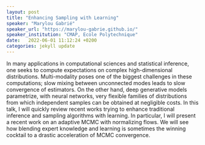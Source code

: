 ```yaml
---
layout: post
title: "Enhancing Sampling with Learning"
speaker: "Marylou Gabrié"
speaker_url: "https://marylou-gabrie.github.io/"
speaker_institution: "CMAP, Ecole Polytechnique"
date:   2022-06-01 11:12:24 +0200
categories: jekyll update
---
```


In many applications in computational sciences and statistical
inference, one seeks to compute expectations on complex high-dimensional
distributions. Multi-modality poses one of the biggest challenges in these
computations; slow mixing between unconnected modes leads to slow convergence
of estimators. On the other hand, deep generative models parametrize,
with neural networks, very flexible families of distributions from which
independent samples can be obtained at negligible costs. In this talk,
I will quickly review recent works trying to enhance traditional inference
and sampling algorithms with learning. In particular, I will present a
recent work on an adaptive MCMC with normalizing flows. We will see how
blending expert knowledge and learning is sometimes the winning cocktail
to a drastic acceleration of MCMC convergence.
